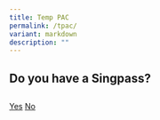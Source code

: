 ```yaml
---
title: Temp PAC
permalink: /tpac/
variant: markdown
description: ""
---
```

## Do you have a Singpass?
## 


[Yes](https://form.gov.sg/6554650c56b2b20012ba03a5)      [No](https://form.gov.sg/6560180253a532001203f5eb)

